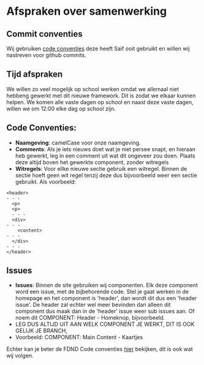 # Afspraken over samenwerking

## Commit conventies
Wij gebruiken [code conventies](https://www.conventionalcommits.org/nl/v1.0.0/) deze heeft Saif ooit gebruikt en willen wij nastreven voor github commits. 

## Tijd afspraken

We willen zo veel mogelijk op school werken omdat we allemaal niet hebbeng gewerkt met dit nieuwe framework. Dit is zodat we elkaar kunnen helpen. We komen alle vaste dagen op school en naast deze vaste dagen, willen we om 12:00 elke dag op school zijn. 

## Code Conventies:
- **Naamgeving**: camelCase voor onze naamgeving.
- **Comments**: Als je iets nieuws doet wat je niet persee snapt, en hieraan heb gewerkt, leg in een comment uit wat dit ongeveer zou doen. Plaats deze altijd boven het gewerkte component, zonder witregels
- **Witregels**: Voor ellke nieuwe sectie gebruik een witregel. Binnen de sectie hoeft geen wit regel tenzij deze dus bijvoorbeeld weer een sectie gebruikt. Als voorbeeld:
```
<header>
- - -
  <p>
  <p>
  - - -
  <div>
- - -
    <content>
- - -
  </div>
- - -
</header>
```
## Issues
- **Issues**: Binnen de site gebruiken wij componenten. Elk deze component word een issue, met de bijbehorende code. Stel je gaat werken in de homepage en het component is 'header', dan wordt dit dus een 'header issue'. De header zal echter wel meer bevinden dan alleen dit component dus maak dan in de 'header' issue weer sub issues aan. Of noem dit COMPONENT: Header - Homeknop, bijvoorbeeld.
- LEG DUS ALTIJD UIT AAN WELK COMPONENT JE WERKT, DIT IS OOK GELIJK JE BRANCH,
- Voorbeeld: COMPONENT: Main Content - Kaartjes
  
Echter kan je beter de FDND Code conventies [hier](https://github.com/fdnd-agency/.github/wiki/Code-conventions) bekijken, dit is ook wat wij volgen.
